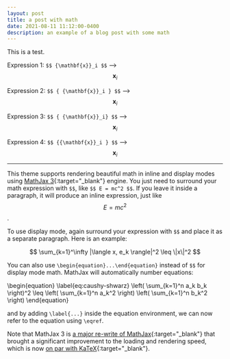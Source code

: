 ```yaml
---
layout: post
title: a post with math
date: 2021-08-11 11:12:00-0400
description: an example of a blog post with some math
---
```

This is a test. 

Expression 1: `$$ {\mathbf{x}}_i $$` --> $$ {\mathbf{x}}_i $$

Expression 2: `$$ { {\mathbf{x}}_i } $$` --> $$ { {\mathbf{x}}_i } $$

Expression 3: `$$ { {\mathbf{x}}_i} $$` --> $$ { {\mathbf{x}}_i} $$

Expression 4: `$$ {{\mathbf{x}}_i } $$` --> $$ {{\mathbf{x}}_i } $$


---------------------------------------------------------------------------------


This theme supports rendering beautiful math in inline and display modes using [MathJax 3](https://www.mathjax.org/){:target="\_blank"} engine. You just need to surround your math expression with `$$`, like `$$ E = mc^2 $$`. If you leave it inside a paragraph, it will produce an inline expression, just like $$ E = mc^2 $$.

To use display mode, again surround your expression with `$$` and place it as a separate paragraph. Here is an example:

$$
\sum_{k=1}^\infty |\langle x, e_k \rangle|^2 \leq \|x\|^2
$$

You can also use `\begin{equation}...\end{equation}` instead of `$$` for display mode math.
MathJax will automatically number equations:

\begin{equation}
\label{eq:caushy-shwarz}
\left( \sum_{k=1}^n a_k b_k \right)^2 \leq \left( \sum_{k=1}^n a_k^2 \right) \left( \sum_{k=1}^n b_k^2 \right)
\end{equation}

and by adding `\label{...}` inside the equation environment, we can now refer to the equation using `\eqref`.

Note that MathJax 3 is [a major re-write of MathJax](https://docs.mathjax.org/en/latest/upgrading/whats-new-3.0.html){:target="\_blank"} that brought a significant improvement to the loading and rendering speed, which is now [on par with KaTeX](http://www.intmath.com/cg5/katex-mathjax-comparison.php){:target="\_blank"}.
